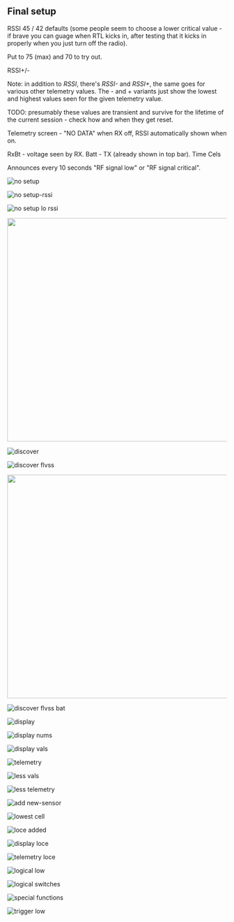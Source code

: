 Final setup
-----------

RSSI 45 / 42 defaults (some people seem to choose a lower critical value - if brave you can guage when RTL kicks in, after testing that it kicks in properly when you just turn off the radio).

Put to 75 (max) and 70 to try out.

RSSI+/-

Note: in addition to _RSSI_, there's _RSSI-_ and _RSSI+_, the same goes for various other telemetry values. The - and + variants just show the lowest and highest values seen for the given telemetry value.

TODO: presumably these values are transient and survive for the lifetime of the current session - check how and when they get reset.

Telemetry screen - "NO DATA" when RX off, RSSI automatically shown when on.

RxBt - voltage seen by RX.
Batt - TX (already shown in top bar).
Time
Cels

Announces every 10 seconds "RF signal low" or "RF signal critical".

![no setup](images/opentx-screenshots/rssi-bat/01-no-setup.png)

![no setup-rssi](images/opentx-screenshots/rssi-bat/02-no-setup-rssi.png)

![no setup lo rssi](images/opentx-screenshots/rssi-bat/03-no-setup-lo-rssi.png)

<img src="images/assembly/final-setup/rx-and-flvss.jpg" height="512">

![discover](images/opentx-screenshots/rssi-bat/04-discover.png)

![discover flvss](images/opentx-screenshots/rssi-bat/05-discover-flvss.png)

<img src="images/assembly/final-setup/rx-and-flvss-and-bat.jpg" height="512">

![discover flvss bat](images/opentx-screenshots/rssi-bat/06-discover-flvss-bat.png)

![display](images/opentx-screenshots/rssi-bat/07-display.png)

![display nums](images/opentx-screenshots/rssi-bat/08-display-nums.png)

![display vals](images/opentx-screenshots/rssi-bat/09-display-vals.png)

![telemetry](images/opentx-screenshots/rssi-bat/10-telemetry.png)

![less vals](images/opentx-screenshots/rssi-bat/11-less-vals.png)

![less telemetry](images/opentx-screenshots/rssi-bat/12-less-telemetry.png)

![add new-sensor](images/opentx-screenshots/rssi-bat/13-add-new-sensor.png)

![lowest cell](images/opentx-screenshots/rssi-bat/14-lowest-cell.png)

![loce added](images/opentx-screenshots/rssi-bat/15-loce-added.png)

![display loce](images/opentx-screenshots/rssi-bat/16-display-loce.png)

![telemetry loce](images/opentx-screenshots/rssi-bat/17-telemetry-loce.png)

![logical low](images/opentx-screenshots/rssi-bat/18-logical-low.png)

![logical switches](images/opentx-screenshots/rssi-bat/19-logical-switches.png)

![special functions](images/opentx-screenshots/rssi-bat/20-special-functions.png)

![trigger low](images/opentx-screenshots/rssi-bat/21-trigger-low.png)
